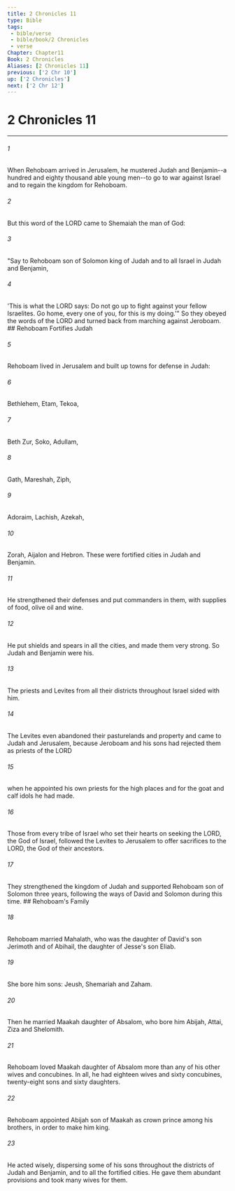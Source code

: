 ```yaml
---
title: 2 Chronicles 11
type: Bible
tags:
 - bible/verse
 - bible/book/2 Chronicles
 - verse
Chapter: Chapter11
Book: 2 Chronicles
Aliases: [2 Chronicles 11]
previous: ['2 Chr 10']
up: ['2 Chronicles']
next: ['2 Chr 12']
---
```

# 2 Chronicles 11

***


###### 1 
When Rehoboam arrived in Jerusalem, he mustered Judah and Benjamin--a hundred and eighty thousand able young men--to go to war against Israel and to regain the kingdom for Rehoboam. 

###### 2 
But this word of the LORD came to Shemaiah the man of God: 

###### 3 
"Say to Rehoboam son of Solomon king of Judah and to all Israel in Judah and Benjamin, 

###### 4 
'This is what the LORD says: Do not go up to fight against your fellow Israelites. Go home, every one of you, for this is my doing.'" So they obeyed the words of the LORD and turned back from marching against Jeroboam. ## Rehoboam Fortifies Judah 

###### 5 
Rehoboam lived in Jerusalem and built up towns for defense in Judah: 

###### 6 
Bethlehem, Etam, Tekoa, 

###### 7 
Beth Zur, Soko, Adullam, 

###### 8 
Gath, Mareshah, Ziph, 

###### 9 
Adoraim, Lachish, Azekah, 

###### 10 
Zorah, Aijalon and Hebron. These were fortified cities in Judah and Benjamin. 

###### 11 
He strengthened their defenses and put commanders in them, with supplies of food, olive oil and wine. 

###### 12 
He put shields and spears in all the cities, and made them very strong. So Judah and Benjamin were his. 

###### 13 
The priests and Levites from all their districts throughout Israel sided with him. 

###### 14 
The Levites even abandoned their pasturelands and property and came to Judah and Jerusalem, because Jeroboam and his sons had rejected them as priests of the LORD 

###### 15 
when he appointed his own priests for the high places and for the goat and calf idols he had made. 

###### 16 
Those from every tribe of Israel who set their hearts on seeking the LORD, the God of Israel, followed the Levites to Jerusalem to offer sacrifices to the LORD, the God of their ancestors. 

###### 17 
They strengthened the kingdom of Judah and supported Rehoboam son of Solomon three years, following the ways of David and Solomon during this time. ## Rehoboam's Family 

###### 18 
Rehoboam married Mahalath, who was the daughter of David's son Jerimoth and of Abihail, the daughter of Jesse's son Eliab. 

###### 19 
She bore him sons: Jeush, Shemariah and Zaham. 

###### 20 
Then he married Maakah daughter of Absalom, who bore him Abijah, Attai, Ziza and Shelomith. 

###### 21 
Rehoboam loved Maakah daughter of Absalom more than any of his other wives and concubines. In all, he had eighteen wives and sixty concubines, twenty-eight sons and sixty daughters. 

###### 22 
Rehoboam appointed Abijah son of Maakah as crown prince among his brothers, in order to make him king. 

###### 23 
He acted wisely, dispersing some of his sons throughout the districts of Judah and Benjamin, and to all the fortified cities. He gave them abundant provisions and took many wives for them. 
